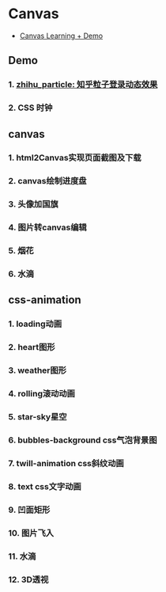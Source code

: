 # Canvas

- [Canvas Learning + Demo](https://scorpio-li.github.io/Canvas/)

## Demo

### 1. [zhihu_particle: 知乎粒子登录动态效果](https://scorpio-li.github.io/Canvas/demo/particle/particle.html)
### 2. CSS 时钟

## canvas

### 1. html2Canvas实现页面截图及下载
### 2. canvas绘制进度盘
### 3. 头像加国旗
### 4. 图片转canvas编辑
### 5. 烟花
### 6. 水滴

## css-animation

### 1. loading动画
### 2. heart图形
### 3. weather图形
### 4. rolling滚动动画
### 5. star-sky星空
### 6. bubbles-background css气泡背景图
### 7. twill-animation css斜纹动画
### 8. text css文字动画
### 9. 凹面矩形
### 10. 图片飞入
### 11. 水滴
### 12. 3D透视
